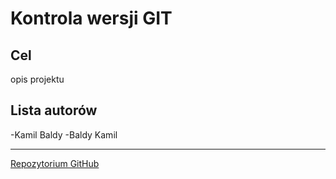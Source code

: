 # Kontrola wersji GIT

## Cel
opis projektu

## Lista autorów
-Kamil Baldy
-Baldy Kamil

---

[Repozytorium GitHub](https://github.com/KamilBaldy/moj_projekt)